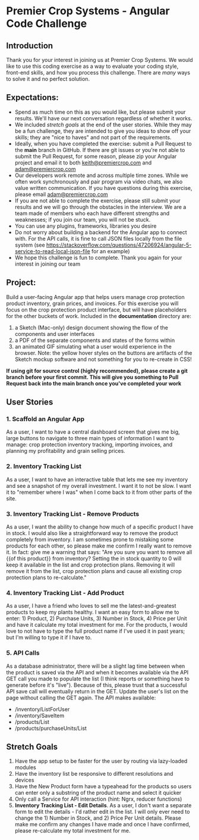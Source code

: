 # Premier Crop Systems - Angular Code Challenge

## Introduction
Thank you for your interest in joining us at Premier Crop Systems.  We would like to use this coding exercise as a way to evaluate your coding style, front-end skills, and how you process this challenge.   There are _many_ ways to solve it and no perfect solution.
  
## Expectations:  
- Spend as much time on this as you would like, but please submit your results.  We'll have our next conversation regardless of whether it works. 
- We included _stretch goals_ at the end of the user stories.  While they may be a fun challenge, they are intended to give you ideas to show off your skills; they are "nice to haves" and not part of the requirements.
- Ideally, when you have completed the exercise: submit a Pull Request to the **main** branch in GitHub.  If there are git issues or you're not able to submit the Pull Request, for some reason, please zip your Angular project and email it to both keith@premiercrop.com and adam@premiercrop.com
- Our developers work remote and across multiple time zones.  While we often work synchronously and pair program via video chats, we also value written communication.  If you have questions during this exercise, please email adam@premiercrop.com
- If you are not able to complete the exercise, please still submit your results and we will go through the obstacles in the interview.  We are a team made of members who each have different strengths and weaknesses; if you join our team, you will not be stuck.
- You can use any plugins, frameworks, libraries you desire
- Do not worry about building a backend for the Angular app to connect with.  For the API calls, it is fine to call JSON files locally from the file system (see https://stackoverflow.com/questions/47206924/angular-5-service-to-read-local-json-file for an example)
- We hope this challenge is fun to complete.  Thank you again for your interest in joining our team

## Project:
Build a user-facing Angular app that helps users manage crop protection product inventory, grain prices, and invoices.  For this exercise you will focus on the crop protection product interface, but will have placeholders for the other buckets of work.  Included in the **documentation** directory are: 
1. a Sketch (Mac-only) design document showing the flow of the components and user interfaces
2. a PDF of the separate components and states of the forms within
3. an animated GIF simulating what a user would experience in the browser.  Note: the yellow hover styles on the buttons are artifacts of the Sketch mockup software and not something for you to re-create in CSS!  

**If using git for source control (highly recommended), please create a git branch before your first commit.  This will give you something to Pull Request back into the main branch once you've completed your work**

## User Stories
### 1.  Scaffold an Angular App
As a user, I want to have a central dashboard screen that gives me big, large buttons to navigate to three main types of information I want to manage: crop protection inventory tracking, importing invoices, and planning my profitability and grain selling prices.  

### 2.  Inventory Tracking List
As a user, I want to have an interactive table that lets me see my inventory and see a snapshot of my overall investment.  I want it to not be slow.  I want it to "remember where I was" when I come back to it from other parts of the site.

### 3.  Inventory Tracking List - Remove Products
As a user, I want the ability to change how much of a specific product I have in stock.  I would also like a straightforward way to remove the product completely from inventory.  I am sometimes prone to mistaking some products for each other, so please make me confirm I really want to remove it.  In fact: give me a warning that says: "Are you sure you want to remove all {{of this product}} from inventory?  Setting the in stock quantity to 0 will keep it available in the list and crop protection plans.  Removing it will remove it from the list, crop protection plans and cause all existing crop protection plans to re-calculate."

### 4.  Inventory Tracking List - Add Product
As a user, I have a friend who loves to sell me the latest-and-greatest products to keep my plants healthy.  I want an easy form to allow me to enter: 1) Product, 2) Purchase Units, 3) Number in Stock, 4) Price per Unit and have it calculate my total investment for me.   For the products, I would love to not have to type the full product name if I've used it in past years; but I'm willing to type it if I have to.

### 5.  API Calls
As a database administrator, there will be a slight lag time between when the product is saved via the API and when it becomes available via the API GET call you made to populate the list (I think reports or something have to generate before it's "live").   Because of this, please trust that a successful API save call will eventually return in the GET.  Update the user's list on the page without calling the GET again.   The API makes available:
- /inventory/ListForUser
- /inventory/SaveItem
- /products/List
- /products/purchaseUnits/List

## Stretch Goals
1.  Have the app setup to be faster for the user by routing via lazy-loaded modules
2.  Have the inventory list be responsive to different resolutions and devices
3.  Have the New Product form have a typeahead for the products so users can enter only a substring of the product name and select it quicker
4.  Only call a Service for API interaction (hint: Ngrx, reducer functions)
5.  **Inventory Tracking List - Edit Details**.  As a user, I don't want a separate form to edit the details - I'd rather edit in the list.   I will only ever need to change the 1) Number in Stock, and 2) Price Per Unit details.  Please make me confirm any changes I have made and once I have confirmed, please re-calculate my total investment for me.
